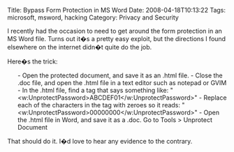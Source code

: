 Title: Bypass Form Protection in MS Word
Date: 2008-04-18T10:13:22
Tags: microsoft, msword, hacking
Category: Privacy and Security


I recently had the occasion to need to get around the form protection in an MS Word file. Turns out it�s a pretty easy exploit, but the directions I found elsewhere on the internet didn�t quite do the job. 

Here�s the trick:
<ol> - Open the protected document, and save it as an .html file.
 - Close the .doc file, and open the .html file in a text editor such as notepad or GVIM
 - In the .html file, find a tag that says something like: "&lt;w:UnprotectPassword&gt;ABCDEF01&lt;/w:UnprotectPassword&gt;"
 - Replace each of the characters in the tag with zeroes so it reads: "&lt;w:UnprotectPassword&gt;00000000&lt;/w:UnprotectPassword&gt;"
 - Open the .html file in Word, and save it as a .doc. Go to Tools > Unprotect Document</ol>

That should do it. I�d love to hear any evidence to the contrary. 
